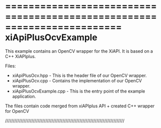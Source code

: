========================================================================
xiApiPlusOcvExample 
========================================================================


This example contains an OpenCV wrapper for the XiAPI. It is based on a C++ XiAPIplus.




Files:
* xiApiPlusOcv.hpp - This is the header file of our OpenCV wrapper.
* xiApiPlusOcv.cpp - Contains the implementation of our OpenCV wrapper.
* xiApiPlusOcvExample.cpp - This is the entry point of the example application.



The files contain 
code merged from xiAPIplus API + created C++ wrapper for OpenCV


/////////////////////////////////////////////////////////////////////////////
